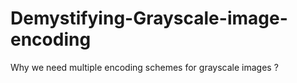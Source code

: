 # Demystifying-Grayscale-image-encoding
Why we need multiple encoding schemes for grayscale images ?
